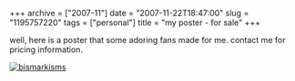 +++
archive = ["2007-11"]
date = "2007-11-22T18:47:00"
slug = "1195757220"
tags = ["personal"]
title = "my poster - for sale"
+++

well, here is a poster that some adoring fans made for me. contact me for
pricing information.

[![bismarkisms][1]][2]

[1]: http://farm3.static.flickr.com/2790/4082386890_8026cb3d46.jpg
[2]: http://www.flickr.com/photos/rjbismark90/4082386890/ (bismarkisms by ryanallanjohnson, on Flickr)

